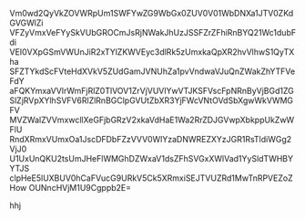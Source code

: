 Vm0wd2QyVkZOVWRpUm1SWFYwZG9WbGx0ZUV0V01WbDNXa1JTV0ZKdGVGWlZi
VFZyVmxVeFYySkVUbGROCmJsRjNWakJhUzJSSFZrZFhiRnBYQ21Wc1dubFdi
VEI0VXpGSmVWUnJiR2xTYlZKWVEyc3dlRk5zUmxkaQpXR2hvVlhwS1QyTXha
SFZTYkdScFVteHdXVkV5ZUdGamJVNUhZa1pvVndwaVJuQnZWakZhYTFVeFdY
aFQKYmxaVVlrWmFjRlZ0TlVOV1ZrVjVUVlYwVTJKSFVscFpNRnByVjBGd1ZG
SlZjRVpXYlhSVFV6RlZlRnBGClpGVUtZbXR3YjFWcVNtOVdSbXgwWkVWMGFV
MVZWalZVVmxwcllXeGFjbGRzV2xkaVdHaE1Wa2RrZDJGVwpXbkppUkZwWFlU
RndXRmxVUmxOa1JscDFDbFZzVVV0WlYzaDNWREZXYzJGR1RsTldiWGg2VjJ0
U1UxUnQKU2tsUmJHeFlWMGhDZWxaV1dsZFhSVGxXWlVad1YySldTWHBYYTJS
clpHeE5lUXBUV0hCaFVucG9URkV5Ck5XRmxiSEJTVUZRd1MwTnRPVEZoZHow
OUNncHVjM1U9Cgppb2E=

hhj